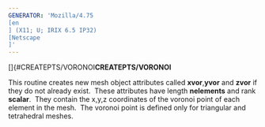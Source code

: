 ```yaml
---
GENERATOR: 'Mozilla/4.75 
[en
] (X11; U; IRIX 6.5 IP32) 
[Netscape
]'
---
```


[]{#CREATEPTS/VORONOI**CREATEPTS/VORONOI**

 This routine creates new mesh object attributes called
 **xvor**,**yvor** and **zvor** if they do not already exist.  These
 attributes have length **nelements** and rank **scalar**.  They
 contain the x,y,z coordinates of the voronoi point of each element in
 the mesh.  The voronoi point is defined only for triangular and
 tetrahedral meshes.
